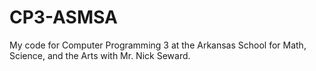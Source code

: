 # CP3-ASMSA
My code for Computer Programming 3 at the Arkansas School for Math, Science, and the Arts with Mr. Nick Seward.
